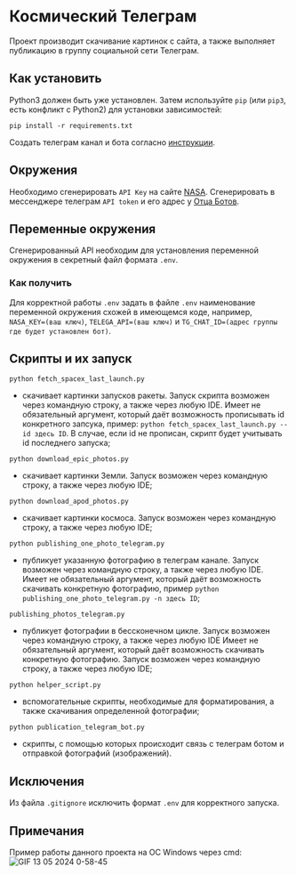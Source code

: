 # Космический Телеграм
Проект производит скачивание картинок с сайта, а также выполняет публикацию в группу социальной сети Телеграм.
## Как установить
Python3 должен быть уже установлен. Затем используйте `pip` (или `pip3`, есть конфликт с Python2) для установки зависимостей:
```
pip install -r requirements.txt
```
Создать телеграм канал и бота согласно [инструкции](https://smmplanner.com/blog/otlozhennyj-posting-v-telegram/).
## Окружения
Необходимо сгенерировать `API Key` на сайте [NASA](https://api.nasa.gov).
Сгенерировать в мессенджере телеграм `API token` и его адрес у [Отца Ботов](https://telegram.me/BotFather).
## Переменные окружения
Сгенерированный API необходим для установления переменной окружения в секретный файл формата `.env`.
### Как получить
Для корректной работы `.env` задать в файле `.env` наименование переменной окружения схожей в имеющемся коде, например, `NASA_KEY=(ваш ключ)`,
`TELEGA_API=(ваш ключ)` и `TG_CHAT_ID=(адрес группы где будет установлен бот)`.
## Скрипты и их запуск
```
python fetch_spacex_last_launch.py
```
- скачивает картинки запусков ракеты. Запуск скрипта возможен через командную строку, а также через любую IDE.
Имеет не обязательный аргумент, который даёт возможность прописывать id конкретного запсука, 
пример: `python fetch_spacex_last_launch.py --id здесь ID`.
В случае, если id не прописан, скрипт будет учитывать id последнего запуска;
```
python download_epic_photos.py
```
-  скачивает картинки Земли. Запуск возможен через командную строку, а также через любую IDE;
```
python download_apod_photos.py
```
-  скачивает картинки космоса. Запуск возможен через командную строку, а также через любую IDE;
```
python publishing_one_photo_telegram.py
```
- публикует указанную фотографию в телеграм канале. Запуск возможен через командную строку, а также через любую IDE.
Имеет не обязательный аргумент, который даёт возможность скачивать конкретную фотографию, 
пример `python publishing_one_photo_telegram.py -n здесь ID`;
```
publishing_photos_telegram.py
```
- публикует фотографии в бессконечном цикле. Запуск возможен через командную строку, а также через любую IDE
Имеет не обязательный аргумент, который даёт возможность скачивать конкретную фотографию.
Запуск возможен через командную строку, а также через любую IDE;
```
python helper_script.py
```
- вспомогательные скрипты, необходимые для форматирования, а также скачивания определенной фотографии;
```
python publication_telegram_bot.py
```
- скрипты, с помощью которых происходит связь с телеграм ботом и отправкой фотографий (изображений).
## Исключения
Из файла `.gitignore` исключить формат `.env` для корректного запуска.
## Примечания
Пример работы данного проекта на ОС Windows через cmd:
![GIF 13 05 2024 0-58-45](https://github.com/Magomed993/Photos-from-nasa/assets/160238040/cfa9639f-e94a-4d7e-94bc-6f76aed0da2d)
